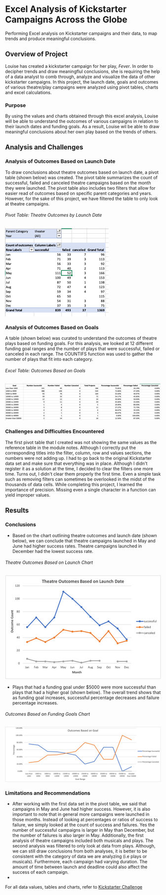 # Excel Analysis of Kickstarter Campaigns Across the Globe
Performing Excel analysis on Kickstarter campaigns and their data, to map trends and produce meaningful conclusions.

## Overview of Project
Louise has created a kickstarter campaign for her play, *Fever*. In order to decipher trends and draw meaningflul conclusions, she is requiring the help of a data analyst to comb through, analyze and visualize the data of other kickstarter campaigns. In this project, the launch date, goals and outcomes of various theatre/play campaigns were analyzed using pivot tables, charts and excel calculations. 

### Purpose
By using the values and charts obtained through this excel analysis, Louise will be able to understand the outcomes of various campaigns in relation to their launch dates and funding goals. As a result, Louise wil be able to draw meaningful conclusions about her own play based on the trends of others. 


## Analysis and Challenges
### Analysis of Outcomes Based on Launch Date
To draw conclusions about theatre outcomes based on launch date, a pivot table (shown below) was created. The pivot table summarizes the count of successful, failed and canceled theatre campaigns based on the month they were launched. The pivot table also includes two filters that allow for easier read of outcomes based on specific parent categories and years. However, for the sake of this project, we have filtered the table to only look at theatre campaigns.

###### Pivot Table: Theatre Outcomes by Launch Date
![Theatre Outcomes by Launch Date - Pivot Table](Pivot_Table.png)

### Analysis of Outcomes Based on Goals
A table (shown below) was curated to understand the outcomes of theatre plays based on funding goals. For this analysis, we looked at 12 different funding goal ranges and the number of plays that were successful, failed or canceled in each range. The COUNTIFS function was used to gather the number of plays that fit into each category. 

###### Excel Table: Outcomes Based on Goals
![Outcomes Based on Goals - Table](Excel_Table.png)

### Challenges and Difficulties Encountered
The first pivot table that I created was not showing the same values as the reference table in the module notes. Although I correctly put the corresponding titles into the filter, column, row and values sections, the numbers were not adding up. I had to go back to the original Kickstarter data set and make sure that everything was in place. Although I didn't register it as a solution at the time, I decided to clear the filters one more time. Turns out, I didn't clear them properly the first time. Even a simple task such as removing filters can sometimes be overlooked in the midst of the thousands of data cells. While completing this project, I learned the importance of precision. Missing even a single character in a function can yield improper values. 


## Results
### Conclusions
- Based on the chart outlining theatre outcomes and launch date (shown below), we can conclude that theatre campaigns launched in May and June had higher success rates. Theatre campaigns launched in December had the lowest success rate.
###### Theatre Outcomes Based on Launch Chart
![Theater_Outcomes_vs_Launch](Theater_Outcomes_vs_Launch.png)                                       

- Plays that had a funding goal under $5000 were more successful than plays that had a higher goal (shown below). The overall trend shows that as funding goal increases, successful percentage decreases and failure percentage increases. 
###### Outcomes Based on Funding Goals Chart
 ![Outcomes_vs_Goals](Outcomes_vs_Goals.png)
 
### Limitations and Recommendations
- After working with the first data set in the pivot table, we said that campaigns in May and June had higher success. However, it is also important to note that in general more campaigns were launched in those months. Instead of looking at percentages or ratios of success to failure, we simply looked at the count of success and failures. Yes the number of successful campaigns is larger in May than December, but the number of failures is also larger in May. Additionally, the first analysis of theatre campaigns included both musicals and plays. The second analysis was filtered to only look at data from plays. Although, we can still draw conclusions from both analyses, it is better to be consistent with the category of data we are analyzing (i.e plays or musicals). Furthermore, each campaign had varying duration. The amount of time between launch and deadline could also affect the success of each campaign.
- 



For all data values, tables and charts, refer to [Kickstarter Challenge](Kickstarter_Challenge.xlsx)
